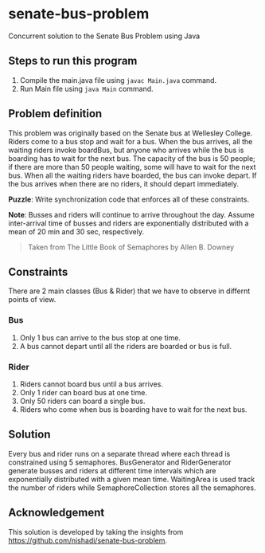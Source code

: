 # senate-bus-problem
Concurrent solution to the Senate Bus Problem using Java

## Steps to run this program
1. Compile the main.java file using ```javac Main.java``` command.
2. Run Main file using ```java Main``` command.

## Problem definition
This problem was originally based on the Senate bus at Wellesley College. Riders come to a bus stop and wait for a bus. When the bus arrives, all the waiting riders invoke boardBus, but anyone who arrives while the bus is boarding has to wait for the next bus. The capacity of the bus is 50 people; if there are more than 50 people waiting, some will have to wait for the next bus. When all the waiting riders have boarded, the bus can invoke depart. If the bus arrives when there are no riders, it should depart immediately.

**Puzzle**: Write synchronization code that enforces all of these constraints.

**Note**: Busses and riders will continue to arrive throughout the day. Assume inter-arrival time of busses and riders are exponentially distributed with a mean of 20 min and 30 sec, respectively.

> Taken from The Little Book of Semaphores by Allen B. Downey

## Constraints
There are 2 main classes (Bus & Rider) that we have to observe in differnt points of view.

### Bus
1. Only 1 bus can arrive to the bus stop at one time.
2. A bus cannot depart until all the riders are boarded or bus is full.

### Rider
1. Riders cannot board bus until a bus arrives.
2. Only 1 rider can board bus at one time.
3. Only 50 riders can board a single bus.
4. Riders who come when bus is boarding have to wait for the next bus.

## Solution
Every bus and rider runs on a separate thread where each thread is constrained using 5 semaphores. BusGenerator and RiderGenerator generate busses and riders at different time intervals which are exponentially distributed with a given mean time. WaitingArea is used track the number of riders while SemaphoreCollection stores all the semaphores.

## Acknowledgement
This solution is developed by taking the insights from https://github.com/nishadi/senate-bus-problem.
